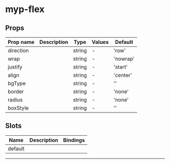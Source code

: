 # myp-flex

## Props

| Prop name | Description | Type   | Values | Default  |
| --------- | ----------- | ------ | ------ | -------- |
| direction |             | string | -      | 'row'    |
| wrap      |             | string | -      | 'nowrap' |
| justify   |             | string | -      | 'start'  |
| align     |             | string | -      | 'center' |
| bgType    |             | string | -      | ''       |
| border    |             | string | -      | 'none'   |
| radius    |             | string | -      | 'none'   |
| boxStyle  |             | string | -      | ''       |

## Slots

| Name    | Description | Bindings |
| ------- | ----------- | -------- |
| default |             |          |

---
